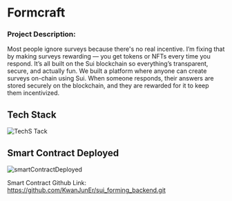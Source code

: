 # Formcraft

### Project Description:
Most people ignore surveys because there's no real incentive. I’m fixing that by making surveys rewarding — you get tokens or NFTs every time you respond. It’s all built on the Sui blockchain so everything’s transparent, secure, and actually fun.
We built a platform where anyone can create surveys on-chain using Sui. When someone responds, their answers are stored securely on the blockchain, and they are rewarded for it to keep them incentivized.



## Tech Stack
![TechS Tack](https://github.com/user-attachments/assets/f1ed70df-3261-45c9-9e83-fdd76e5bb670)

## Smart Contract Deployed
![smartContractDeployed](https://github.com/user-attachments/assets/6849856f-fb16-4932-88ba-405fe9888737)

Smart Contract Github Link:
https://github.com/KwanJunEr/sui_forming_backend.git

